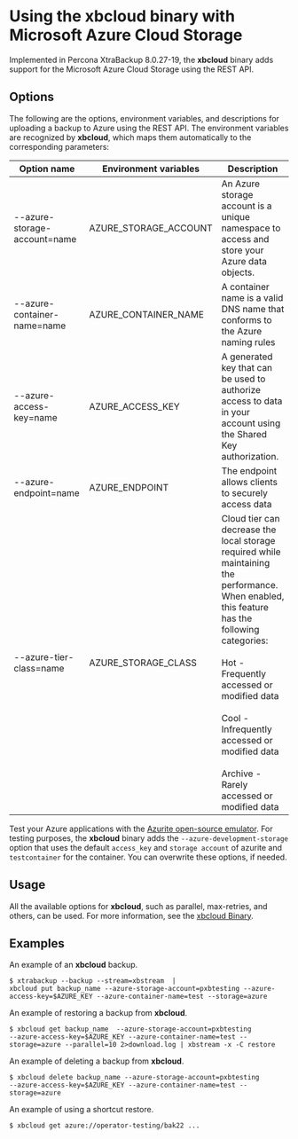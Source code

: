 # Using the xbcloud binary with Microsoft Azure Cloud Storage

Implemented in Percona XtraBackup 8.0.27-19, the **xbcloud** binary adds support for the Microsoft Azure Cloud Storage using the REST API.

## Options

The following are the options, environment variables, and descriptions for uploading a backup to Azure using the REST API. The environment variables are recognized by **xbcloud**, which maps them automatically to the corresponding parameters:

| Option name                  | Environment variables | Description                                                                                                                                                                                                                                                                                                      |
|------------------------------|-----------------------|------------------------------------------------------------------------------------------------------------------------------------------------------------------------------------------------------------------------------------------------------------------------------------------------------------------|
| --azure-storage-account=name | AZURE_STORAGE_ACCOUNT | An Azure storage account is a unique namespace to access and store your Azure data objects.                                                                                                                                                                                                                      |
| --azure-container-name=name  | AZURE_CONTAINER_NAME  | A container name is a valid DNS name that conforms to the Azure naming rules                                                                                                                                                                                                                                     |
| --azure-access-key=name      | AZURE_ACCESS_KEY      | A generated key that can be used to authorize access to data in your account using the Shared Key authorization.                                                                                                                                                                                                 |
| --azure-endpoint=name        | AZURE_ENDPOINT        | The endpoint allows clients to securely access data                                                                                                                                                                                                                                                              |
| --azure-tier-class=name      | AZURE_STORAGE_CLASS   | Cloud tier can decrease the local storage required while maintaining the performance. When enabled, this feature has the following categories: <br/><br/>Hot - Frequently accessed or modified data <br/><br/>Cool - Infrequently accessed or modified data <br/><br/>Archive - Rarely accessed or modified data |

Test your Azure applications with the [Azurite open-source emulator](https://docs.microsoft.com/en-us/azure/storage/common/storage-use-azurite?tabs=visual-studio). For testing purposes, the **xbcloud** binary adds the `--azure-development-storage` option that uses the default `access_key` and `storage account` of azurite and `testcontainer` for the container. You can overwrite these options, if needed.

## Usage

All the available options for **xbcloud**, such as parallel, 
max-retries, and others, can be used. For more information, see the
[xbcloud Binary](https://docs.percona.com/percona-xtrabackup/latest/xbcloud/xbcloud.html#xbcloud-binary).

## Examples

An example of an **xbcloud** backup.

```shell
$ xtrabackup --backup --stream=xbstream  | 
xbcloud put backup_name --azure-storage-account=pxbtesting --azure-access-key=$AZURE_KEY --azure-container-name=test --storage=azure
```

An example of restoring a backup from **xbcloud**.

```shell
$ xbcloud get backup_name  --azure-storage-account=pxbtesting 
--azure-access-key=$AZURE_KEY --azure-container-name=test --storage=azure --parallel=10 2>download.log | xbstream -x -C restore
```

An example of deleting a backup from **xbcloud**.

```shell
$ xbcloud delete backup_name --azure-storage-account=pxbtesting 
--azure-access-key=$AZURE_KEY --azure-container-name=test --storage=azure
```

An example of using a shortcut restore.

```shell
$ xbcloud get azure://operator-testing/bak22 ...
```
